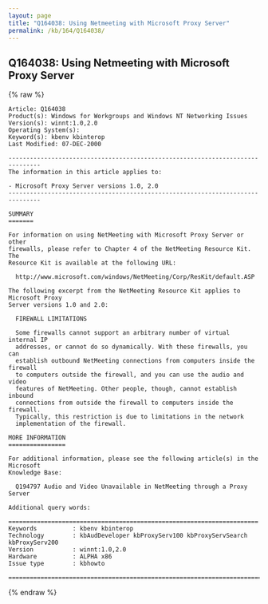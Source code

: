 ```yaml
---
layout: page
title: "Q164038: Using Netmeeting with Microsoft Proxy Server"
permalink: /kb/164/Q164038/
---
```


## Q164038: Using Netmeeting with Microsoft Proxy Server

{% raw %}

	Article: Q164038
	Product(s): Windows for Workgroups and Windows NT Networking Issues
	Version(s): winnt:1.0,2.0
	Operating System(s): 
	Keyword(s): kbenv kbinterop
	Last Modified: 07-DEC-2000
	
	-------------------------------------------------------------------------------
	The information in this article applies to:
	
	- Microsoft Proxy Server versions 1.0, 2.0 
	-------------------------------------------------------------------------------
	
	SUMMARY
	=======
	
	For information on using NetMeeting with Microsoft Proxy Server or other
	firewalls, please refer to Chapter 4 of the NetMeeting Resource Kit. The
	Resource Kit is available at the following URL:
	
	  http://www.microsoft.com/windows/NetMeeting/Corp/ResKit/default.ASP
	
	The following excerpt from the NetMeeting Resource Kit applies to Microsoft Proxy
	Server versions 1.0 and 2.0:
	
	  FIREWALL LIMITATIONS
	
	  Some firewalls cannot support an arbitrary number of virtual internal IP
	  addresses, or cannot do so dynamically. With these firewalls, you can
	  establish outbound NetMeeting connections from computers inside the firewall
	  to computers outside the firewall, and you can use the audio and video
	  features of NetMeeting. Other people, though, cannot establish inbound
	  connections from outside the firewall to computers inside the firewall.
	  Typically, this restriction is due to limitations in the network
	  implementation of the firewall.
	
	MORE INFORMATION
	================
	
	For additional information, please see the following article(s) in the Microsoft
	Knowledge Base:
	
	  Q194797 Audio and Video Unavailable in NetMeeting through a Proxy Server
	
	Additional query words:
	
	======================================================================
	Keywords          : kbenv kbinterop 
	Technology        : kbAudDeveloper kbProxyServ100 kbProxyServSearch kbProxyServ200
	Version           : winnt:1.0,2.0
	Hardware          : ALPHA x86
	Issue type        : kbhowto
	
	=============================================================================
	

{% endraw %}
